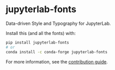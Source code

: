 # jupyterlab-fonts

Data-driven Style and Typography for JupyterLab.

Install this (and all the fonts) with:

```bash
pip install jupyterlab-fonts
# or
conda install -c conda-forge jupyterlab-fonts
```

For more information, see the
[contribution guide](https://github.com/deathbeds/jupyterlab-fonts/blob/master/CONTRIBUTING.md).
